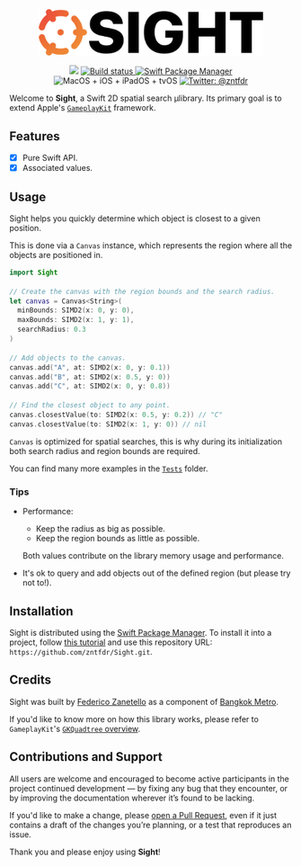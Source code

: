 <p align="center">
    <img src=".logo/logo.png" width="400" max-width="90%" alt="Sight" />
</p>

<p align="center">
    <img src="https://img.shields.io/badge/swift-5.1-orange.svg" />
    <a href="https://github.com/zntfdr/Sight/actions?query=workflow%3A%22Build+and+Test%22">
        <img src="https://img.shields.io/github/workflow/status/zntfdr/Sight/Build And Test?label=CI&logo=GitHub" alt="Build status" />
    </a>
    <a href="https://swift.org/package-manager">
        <img src="https://img.shields.io/badge/swiftpm-compatible-brightgreen.svg?style=flat" alt="Swift Package Manager" />
    </a>
     <img src="https://img.shields.io/badge/platforms-macOS+iOS+iPadOS+tvOS-brightgreen.svg?style=flat" alt="MacOS + iOS + iPadOS + tvOS" />
    <a href="https://twitter.com/zntfdr">
        <img src="https://img.shields.io/badge/twitter-@zntfdr-blue.svg?style=flat" alt="Twitter: @zntfdr" />
    </a>
</p>

Welcome to **Sight**, a Swift 2D spatial search μlibrary. Its primary goal is to extend Apple's [`GameplayKit`](https://developer.apple.com/documentation/gameplaykit) framework.

## Features

- [x] Pure Swift API.
- [x] Associated values.

## Usage

Sight helps you quickly determine which object is closest to a given position.

This is done via a `Canvas` instance, which represents the region where all the objects are positioned in.

```swift
import Sight

// Create the canvas with the region bounds and the search radius.
let canvas = Canvas<String>(
  minBounds: SIMD2(x: 0, y: 0), 
  maxBounds: SIMD2(x: 1, y: 1), 
  searchRadius: 0.3
)

// Add objects to the canvas.
canvas.add("A", at: SIMD2(x: 0, y: 0.1))
canvas.add("B", at: SIMD2(x: 0.5, y: 0))
canvas.add("C", at: SIMD2(x: 0, y: 0.8))

// Find the closest object to any point.
canvas.closestValue(to: SIMD2(x: 0.5, y: 0.2)) // "C" 
canvas.closestValue(to: SIMD2(x: 1, y: 0)) // nil 
```

`Canvas` is optimized for spatial searches, this is why during its initialization both search radius and region bounds are required.

You can find many more examples in the [`Tests`](https://github.com/zntfdr/Sight/tree/master/Tests) folder.

### Tips

- Performance:
	- Keep the radius as big as possible.
	- Keep the region bounds as little as possible.

  Both values contribute on the library memory usage and performance.

- It's ok to query and add objects out of the defined region (but please try not to!).
  
## Installation

Sight is distributed using the [Swift Package Manager](https://swift.org/package-manager). To install it into a project, follow [this tutorial](https://developer.apple.com/documentation/swift_packages/adding_package_dependencies_to_your_app) and use this repository URL: `https://github.com/zntfdr/Sight.git`.

## Credits

Sight was built by [Federico Zanetello](https://twitter.com/zntfdr) as a component of [Bangkok Metro](http://yourmetro.app).

If you'd like to know more on how this library works, please refer to `GameplayKit`'s [`GKQuadtree` overview](https://developer.apple.com/documentation/gameplaykit/gkquadtree).

## Contributions and Support

All users are welcome and encouraged to become active participants in the project continued development — by fixing any bug that they encounter, or by improving the documentation wherever it’s found to be lacking.

If you'd like to make a change, please [open a Pull Request](https://github.com/zntfdr/Sight/pull/new), even if it just contains a draft of the changes you’re planning, or a test that reproduces an issue.

Thank you and please enjoy using **Sight**!
